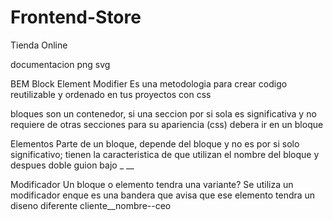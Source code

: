 # Frontend-Store
Tienda Online


documentacion
png
svg


BEM
Block Element Modifier
Es una metodologia para crear codigo 
reutilizable y ordenado en tus proyectos con css


bloques
son un contenedor, si una seccion por si sola es significativa y no requiere de otras secciones para su apariencia (css) debera ir en un bloque

Elementos
Parte de un bloque, depende del bloque y no es por si solo significativo;
tienen la caracteristica de que utilizan el nombre del bloque y despues doble guion bajo _ __

Modificador
Un bloque o elemento tendra una variante? Se utiliza un modificador enque es una bandera que avisa que ese elemento tendra un diseno diferente  cliente__nombre--ceo